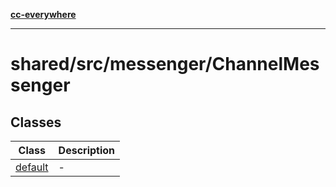 [**cc-everywhere**](../../../../index.md)

***

# shared/src/messenger/ChannelMessenger

## Classes

| Class | Description |
| ------ | ------ |
| [default](classes/default.md) | - |
